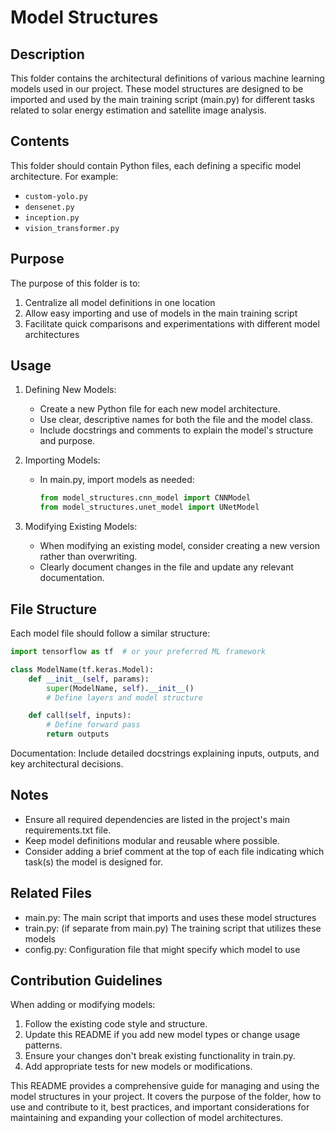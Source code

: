 # Model Structures

## Description

This folder contains the architectural definitions of various machine learning models used in our project. These model structures are designed to be imported and used by the main training script (main.py) for different tasks related to solar energy estimation and satellite image analysis.

## Contents

This folder should contain Python files, each defining a specific model architecture. For example:

- `custom-yolo.py`
- `densenet.py`
- `inception.py`
- `vision_transformer.py`

## Purpose

The purpose of this folder is to:

1. Centralize all model definitions in one location
2. Allow easy importing and use of models in the main training script
3. Facilitate quick comparisons and experimentations with different model architectures

## Usage

1. Defining New Models:
   - Create a new Python file for each new model architecture.
   - Use clear, descriptive names for both the file and the model class.
   - Include docstrings and comments to explain the model's structure and purpose.

2. Importing Models:
   - In main.py, import models as needed:

     ```python
     from model_structures.cnn_model import CNNModel
     from model_structures.unet_model import UNetModel
     ```

3. Modifying Existing Models:
   - When modifying an existing model, consider creating a new version rather than overwriting.
   - Clearly document changes in the file and update any relevant documentation.

## File Structure

Each model file should follow a similar structure:

```python
import tensorflow as tf  # or your preferred ML framework

class ModelName(tf.keras.Model):
    def __init__(self, params):
        super(ModelName, self).__init__()
        # Define layers and model structure

    def call(self, inputs):
        # Define forward pass
        return outputs
```

Documentation: Include detailed docstrings explaining inputs, outputs, and key architectural decisions.

## Notes

- Ensure all required dependencies are listed in the project's main requirements.txt file.
- Keep model definitions modular and reusable where possible.
- Consider adding a brief comment at the top of each file indicating which task(s) the model is designed for.

## Related Files

- main.py: The main script that imports and uses these model structures
- train.py: (if separate from main.py) The training script that utilizes these models
- config.py: Configuration file that might specify which model to use

## Contribution Guidelines

When adding or modifying models:

1. Follow the existing code style and structure.
2. Update this README if you add new model types or change usage patterns.
3. Ensure your changes don't break existing functionality in train.py.
4. Add appropriate tests for new models or modifications.

This README provides a comprehensive guide for managing and using the model structures in your project. It covers the purpose of the folder, how to use and contribute to it, best practices, and important considerations for maintaining and expanding your collection of model architectures.

